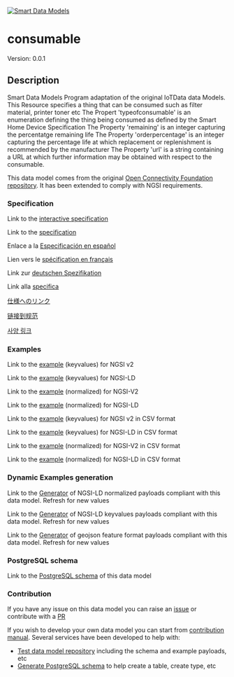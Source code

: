 [![Smart Data Models](https://smartdatamodels.org/wp-content/uploads/2022/01/SmartDataModels_logo.png "Logo")](https://smartdatamodels.org)
# consumable
Version: 0.0.1

## Description 

Smart Data Models Program adaptation of the original IoTData data Models. This Resource specifies a thing that can be consumed such as filter material, printer toner etc The Propert 'typeofconsumable' is an enumeration defining the thing being consumed as defined by the Smart Home Device Specification The Property 'remaining' is an integer capturing the percentatge remaining life The Property 'orderpercentage' is an integer capturing the percentage life at which replacement or replenishment is recommended by the manufacturer The Property 'url' is a string containing a URL at which further information may be obtained with respect to the consumable.

This data model comes from the original [Open Connectivity Foundation repository](https://github.com/openconnectivityfoundation/IoTDataModels). It has been extended to comply with NGSI requirements.
### Specification

Link to the [interactive specification](https://swagger.lab.fiware.org/?url=https://smart-data-models.github.io/dataModel.OCF/consumable/swagger.yaml)

Link to the [specification](https://github.com/smart-data-models/dataModel.OCF/blob/master/consumable/doc/spec.md)

Enlace a la [Especificación en español](https://github.com/smart-data-models/dataModel.OCF/blob/master/consumable/doc/spec_ES.md)

Lien vers le [spécification en français](https://github.com/smart-data-models/dataModel.OCF/blob/master/consumable/doc/spec_FR.md)

Link zur [deutschen Spezifikation](https://github.com/smart-data-models/dataModel.OCF/blob/master/consumable/doc/spec_DE.md)

Link alla [specifica](https://github.com/smart-data-models/dataModel.OCF/blob/master/consumable/doc/spec_IT.md)

[仕様へのリンク](https://github.com/smart-data-models/dataModel.OCF/blob/master/consumable/doc/spec_JA.md)

[链接到规范](https://github.com/smart-data-models/dataModel.OCF/blob/master/consumable/doc/spec_ZH.md)

[사양 링크](https://github.com/smart-data-models/dataModel.OCF/blob/master/consumable/doc/spec_KO.md)
### Examples

Link to the [example](https://smart-data-models.github.io/dataModel.OCF/consumable/examples/example.json) (keyvalues) for NGSI v2

Link to the [example](https://smart-data-models.github.io/dataModel.OCF/consumable/examples/example.jsonld) (keyvalues) for NGSI-LD

Link to the [example](https://smart-data-models.github.io/dataModel.OCF/consumable/examples/example-normalized.json) (normalized) for NGSI-V2

Link to the [example](https://smart-data-models.github.io/dataModel.OCF/consumable/examples/example-normalized.jsonld) (normalized) for NGSI-LD

Link to the [example](https://github.com/smart-data-models/dataModel.OCF/blob/master/consumable/examples/example.json.csv) (keyvalues) for NGSI v2 in CSV format

Link to the [example](https://github.com/smart-data-models/dataModel.OCF/blob/master/consumable/examples/example.jsonld.csv) (keyvalues) for NGSI-LD in CSV format

Link to the [example](https://github.com/smart-data-models/dataModel.OCF/blob/master/consumable/examples/example-normalized.json.csv) (normalized) for NGSI-V2 in CSV format

Link to the [example](https://github.com/smart-data-models/dataModel.OCF/blob/master/consumable/examples/example-normalized.jsonld.csv) (normalized) for NGSI-LD in CSV format
### Dynamic Examples generation

Link to the [Generator](https://smartdatamodels.org/extra/ngsi-ld_generator.php?schemaUrl=https://raw.githubusercontent.com/smart-data-models/dataModel.OCF/master/consumable/schema.json&email=info@smartdatamodels.org) of NGSI-LD normalized payloads compliant with this data model. Refresh for new values

Link to the [Generator](https://smartdatamodels.org/extra/ngsi-ld_generator_keyvalues.php?schemaUrl=https://raw.githubusercontent.com/smart-data-models/dataModel.OCF/master/consumable/schema.json&email=info@smartdatamodels.org) of NGSI-LD keyvalues payloads compliant with this data model. Refresh for new values

Link to the [Generator](https://smartdatamodels.org/extra/geojson_features_generator.php?schemaUrl=https://raw.githubusercontent.com/smart-data-models/dataModel.OCF/master/consumable/schema.json&email=info@smartdatamodels.org) of geojson feature format payloads compliant with this data model. Refresh for new values
### PostgreSQL schema

Link to the [PostgreSQL schema](https://github.com/smart-data-models/dataModel.OCF/blob/master/consumable/schema.sql) of this data model
### Contribution

 If you have any issue on this data model you can raise an [issue](https://github.com/smart-data-models/dataModel.OCF/issues)  or contribute with a [PR](https://github.com/smart-data-models/dataModel.OCF/pulls)

 If you wish to develop your own data model you can start from [contribution manual](https://bit.ly/contribution_manual). Several services have been developed to help with: 
 - [Test data model repository](https://smartdatamodels.org/index.php/data-models-contribution-api/) including the schema and example payloads, etc
 - [Generate PostgreSQL schema](https://smartdatamodels.org/index.php/sql-service/) to help create a table, create type, etc